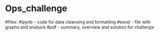 # Ops_challenge

#files:
#ipynb - code for data cleansing and formatting
#excel - file with graphs and analysis
#pdf - summary, overview and solution for challenge
